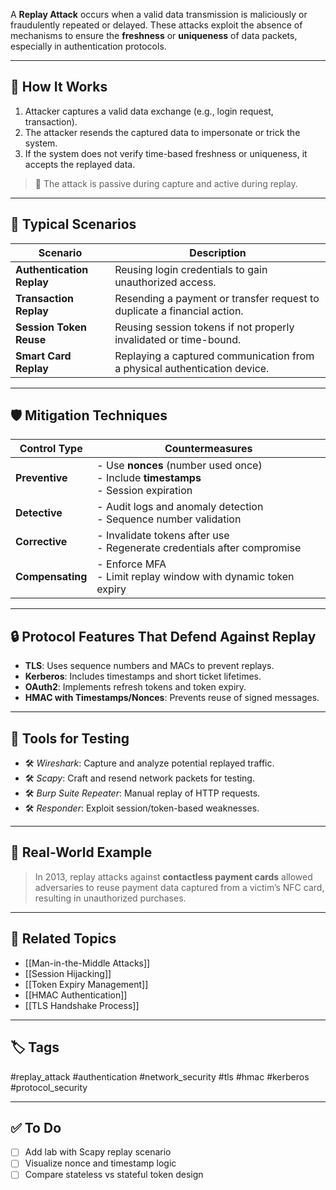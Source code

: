 A **Replay Attack** occurs when a valid data transmission is maliciously or fraudulently repeated or delayed. These attacks exploit the absence of mechanisms to ensure the **freshness** or **uniqueness** of data packets, especially in authentication protocols.

---

## 🧠 How It Works

1. Attacker captures a valid data exchange (e.g., login request, transaction).
2. The attacker resends the captured data to impersonate or trick the system.
3. If the system does not verify time-based freshness or uniqueness, it accepts the replayed data.

> 🧨 The attack is passive during capture and active during replay.

---

## 🧪 Typical Scenarios

| Scenario                     | Description                                                                 |
|------------------------------|-----------------------------------------------------------------------------|
| **Authentication Replay**    | Reusing login credentials to gain unauthorized access.                      |
| **Transaction Replay**       | Resending a payment or transfer request to duplicate a financial action.    |
| **Session Token Reuse**      | Reusing session tokens if not properly invalidated or time-bound.           |
| **Smart Card Replay**        | Replaying a captured communication from a physical authentication device.   |

---

## 🛡️ Mitigation Techniques

| Control Type      | Countermeasures                                                                 |
|-------------------|----------------------------------------------------------------------------------|
| **Preventive**     | - Use **nonces** (number used once)<br>- Include **timestamps**<br>- Session expiration |
| **Detective**      | - Audit logs and anomaly detection<br>- Sequence number validation              |
| **Corrective**     | - Invalidate tokens after use<br>- Regenerate credentials after compromise      |
| **Compensating**   | - Enforce MFA<br>- Limit replay window with dynamic token expiry                |

---

## 🔒 Protocol Features That Defend Against Replay

- **TLS**: Uses sequence numbers and MACs to prevent replays.
- **Kerberos**: Includes timestamps and short ticket lifetimes.
- **OAuth2**: Implements refresh tokens and token expiry.
- **HMAC with Timestamps/Nonces**: Prevents reuse of signed messages.

---

## 🧰 Tools for Testing

- 🛠️ *Wireshark*: Capture and analyze potential replayed traffic.
- 🛠️ *Scapy*: Craft and resend network packets for testing.
- 🛠️ *Burp Suite Repeater*: Manual replay of HTTP requests.
- 🛠️ *Responder*: Exploit session/token-based weaknesses.

---

## 🚨 Real-World Example

> In 2013, replay attacks against **contactless payment cards** allowed adversaries to reuse payment data captured from a victim’s NFC card, resulting in unauthorized purchases.

---

## 🔗 Related Topics

- [[Man-in-the-Middle Attacks]]
- [[Session Hijacking]]
- [[Token Expiry Management]]
- [[HMAC Authentication]]
- [[TLS Handshake Process]]

---

## 🏷 Tags

#replay_attack #authentication #network_security #tls #hmac #kerberos #protocol_security

---

## ✅ To Do

- [ ] Add lab with Scapy replay scenario  
- [ ] Visualize nonce and timestamp logic  
- [ ] Compare stateless vs stateful token design
